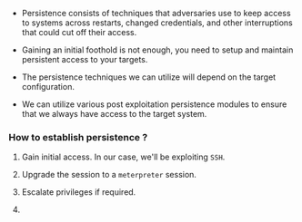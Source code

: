 
+ Persistence consists of techniques that adversaries use to keep access to systems across restarts, changed credentials, and other interruptions that could cut off their access.

+ Gaining an initial foothold is not enough, you need to setup and maintain persistent access to your targets.

+ The persistence techniques we can utilize will depend on the target configuration.

+ We can utilize various post exploitation persistence modules to ensure that we always have access to the target system.

### How to establish persistence ?

1. Gain initial access. In our case, we'll be exploiting `SSH`.

2. Upgrade the session to a `meterpreter` session.

3. Escalate privileges if required.

4. 


